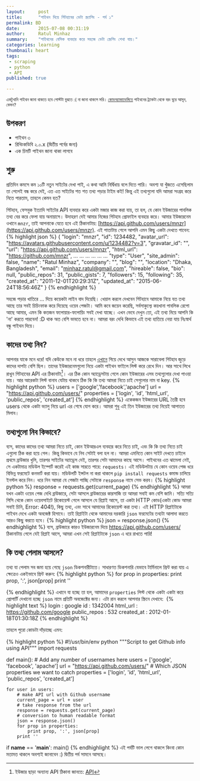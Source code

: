 ```yaml
---
layout:     post
title:      "পাইথন দিয়ে গিটহাবের ডেটা স্ক্র্যাপিং - পর্ব ১"
permalink: BD
date:       2015-07-08 00:31:19
author:     Ratul Minhaz
summary:    "পাইথনের বেসিক ব্যবহার করে সহজে ডেটা স্ক্রেপিং শেখা যায়।"
categories: learning
thumbnail: heart
tags:
 - scraping
 - python
 - API
published: true

---
```


<small>
  একটুখানি পাইথন জানা থাকতে হবে পোস্টটা বুঝতে :( না জানা থাকলে সরি। <a href="http://www.codecademy.com/en/tracks/python">কোডঅ্যাকাডেমিতে</a> পাইথনের ট্র্যাকটা থেকে বরং ঘুরে আসুন, কেমন?
</small>


## উপকরণ
- পাইথন ৩
- রিথিংকডিবি ২.০.x (দ্বিতীয় পর্বের জন্য)
- এক চিমটি পাইথন জানা থাকা লাগবে


## শুরু
প্রতিদিন কমসে কম ১০টি নতুন সাইটের দেখা পাই, এ কথা আমি নির্দ্বিধায় বলে দিতে পারি। অবশ্য যা খুঁজতে এসেছিলাম তা পেলেই বন্ধ করে দেই, এত এত সাইটের শত শত তথ্য পড়ার টাইম কই! কিন্তু এই তথ্যগুলো যদি আমরা সংগ্রহ করে নিতে পারতাম, তাহলে কেমন হত?

গিটহাব, ফেসবুক ইত্যাদি সাইটের API ব্যবহার করে একটা মজার কাজ করা যায়, তা হল, যে কোন ইউজারের পাবলিক তথ্য বের করে ফেলা যায় অনায়াসে। উদাহরণ দেই আমার নিজের গিটহাব প্রোফাইল ব্যবহার করে। আমার ইউজারনেম ওখানে `mnzr`, তাই আপনাকে যেতে হবে এই ঠিকানাটায়: [https://api.github.com/users/mnzr](https://api.github.com/users/mnzr). এই পাতাটায় গেলে আপনি এমন কিছু একটা দেখতে পাবেন:
{% highlight json %}
{
  "login": "mnzr",
  "id": 1234482,
  "avatar_url": "https://avatars.githubusercontent.com/u/1234482?v=3",
  "gravatar_id": "",
  "url": "https://api.github.com/users/mnzr",
  "html_url": "https://github.com/mnzr",
  ... ... ...
  ... ... ...
  "type": "User",
  "site_admin": false,
  "name": "Ratul Minhaz",
  "company": "",
  "blog": "",
  "location": "Dhaka, Bangladesh",
  "email": "minhaz.ratul@gmail.com",
  "hireable": false,
  "bio": null,
  "public_repos": 31,
  "public_gists": 7,
  "followers": 15,
  "following": 35,
  "created_at": "2011-12-01T20:29:31Z",
  "updated_at": "2015-06-24T18:56:46Z"
}
{% endhighlight %}

সহজে পড়ার খাতিরে ... দিয়ে কয়েকটা লাইন বাদ দিয়েছি। খেয়াল করলে দেখবেন গিটহাবে আমাকে নিয়ে যত তথ্য আছে তার সবই চিচিংফাক করে দিয়েছে ওয়েব পেজটা। আমি কবে জয়েন করেছি, সর্বসাকুল্যে কয়খানা পাবলিক রেপো আছে আমার, এমন কি কতজন ফলোয়ার-ফলোয়িং সবই দেখা যাচ্ছে। এখন ভেবে দেখুন তো, এই তথ্য নিয়ে আপনি কি 'না' করতে পারবেন! :D থাক অত বেশি ভাবতে হবে না। আমরা বরং দেখি কিভাবে এই তথ্য হাতিয়ে নেয়া যায় নিঃস্বার্থ বন্ধু পাইথন দিয়ে।


## কাদের তথ্য নিব?
আপনার যাকে মনে ধরে! যদি কেউকে মনে না ধরে তাহলে [এখানে](https://github.com/trending/developers) গিয়ে দেখে আসুন আজকে সারাবেলা গিটহাব জুড়ে কাদের দাপট্য বেশি ছিল। তাদের ইউজারনেমগুলো নিয়ে একটা পাইথন ফাইলে লিস্ট করে রেখে দিন। আর সাথে লিখে রাখুন গিটহাবের API এর ঠিকানাটা[^1]। এর ঠিক কোন অ্যাড্রেসটায় গেলে কোন ইউজারের এসব তথ্যগুলোর দেখা পাওয়া যায়। আর আরেকটা লিস্ট বানাব যেটায় থাকবে ঠিক কি কি তথ্য আমরা নিতে চাই সেগুলোর নাম বা key.
{% highlight python %}
users = ['google','facebook','apache']
url = "https://api.github.com/users/"
properties = ['login', 'id', 'html_url', 'public_repos', 'created_at']
{% endhighlight %}
একেকজন ইউজারের URL তৈরী হবে users থেকে একটা ভ্যালু নিয়ে url এর শেষে যোগ করে। আমরা শুধু এই তিন ইউজারের তথ্য নিয়েই আপাতত মিলাব।


## তথ্যগুলো নিব কিভাবে?
ব্যস, কাদের কাদের তথ্য আমরা নিতে চাই, কোন ইউআরএল ব্যবহার করে নিতে চাই, এবং কি কি তথ্য নিতে চাই এগুলো ঠিক করা হয়ে গেল। কিন্তু কিভাবে যে নিব সেটাই বলা হল না।
আমরা এমনিতে কোন সাইট দেখতে চাইলে প্রথমে ব্রাউজার খুলি, তারপর সাইটের অ্যাড্রেস দেই, তারপর সেটা আমাদের কাছে আসে। পাইথনের এত ঝামেলা নেই, সে একটামাত্র মডিউল ইম্পোর্ট করেই এই কাজ সারতে পারে: ‍`requests‍`। এই মডিউলটায় যে কোন ওয়েব পেজ ধরে বিভিন্ন ফরমেটে কনভার্ট করা যায়। মডিউলটি ইন্সটল না করা থাকলে `pip install requests` কমান্ড চালিয়ে ইনস্টল করে নিন।  ধরে নিন আমরা যে পেজটা পাচ্ছি সেটাকে `response` নামে সেভ করব।
{% highlight python %}
response = requests.get(current_page)
{% endhighlight %}
আমরা যখন একটা ওয়েব পেজ দেখি ব্রাউজারে, সেটা আসলে ব্রাউজারের কারসাজি তা আমরা সবাই কম বেশি জানি। সত্যি সত্যি পিসি থেকে কোন ওয়েবসাইটে রিকোয়েস্ট গেলে আসলে যে রিপ্লাই আসে, তা একটা HTTP কোড(একটা কোড আমরা সবাই চিনি, Error: 404!), কিছু তথ্য, এবং সাথে আমাদের রিকোয়েস্ট করা তথ্য। এই HTTP রিপ্লাইটাকে পাইথন দেখে একটা অবজেক্ট হিসাবে। তাই রিপ্লাইটা থেকে আমাদের দরকারি `json` ফরমেটের তথ্যটা আলাদা করতে আরও কিছু করতে হবে।
{% highlight python %}
json = response.json()
{% endhighlight %}
ব্যস, ব্রাউজারে কারও ইউজারনেম দিয়ে https://api.github.com/users/ ঠিকানাটায় গেলে যেই রিপ্লাই আসে, আমরা এখন সেই রিপ্লাইটাকে `json` এ ধরে রাখতে পারি!


## কি তথ্য পেলাম আসলে?
তথ্য যা পেলাম সব জমা হয়ে গেছে `json` ডিকশনারীটাতে। সাধারণত ডিকশনারি যেভাবে টার্মিনালে প্রিন্ট করা যায় এ ক্ষেত্রেও একইভাবে প্রিন্ট করুন:
{% highlight python %}
for prop in properties:
            print prop, ':', json[prop]
        print ''

{% endhighlight %}
এখানে যা হচ্ছে তা হল, আমাদের `properties` লিস্ট থেকে একটা একটা করে প্রোপার্টি দেখানো হচ্ছে `json` নামে প্রতিটি অবজেক্টের জন্য।
এটা রান করলে আপনার স্ক্রিনে দেখাবে:
‍‍‍
{% highlight text %}
login : google
id : 1342004
html_url : https://github.com/google
public_repos : 532
created_at : 2012-01-18T01:30:18Z
{% endhighlight %}


তাহলে পুরো কোডটা দাঁড়াচ্ছে এমন:

{% highlight python %}
#!/usr/bin/env python
"""Script to get Github info using API"""
import requests


def main():
    # Add any number of usernames here
    users = ['google', 'facebook', 'apache']
    url = "https://api.github.com/users/"
    # Which JSON properties we want to catch
    properties = ['login', 'id', 'html_url', 'public_repos', 'created_at']

    for user in users:
        # make API url with Github username
        current_page = url + user
        # take response from the url
        response = requests.get(current_page)
        # conversion to human readable format
        json = response.json()
        for prop in properties:
            print prop, ':', json[prop]
        print ''


if __name__ == '__main__':
    main()
{% endhighlight %}
এই পর্বটি ভাল লেগে থাকলে কিংবা কোন মতামত থাকলে অবশ্যই জানাবেন :) দ্বিতীয় পর্ব সামনে আসছে।


[^1]: ইউজার ছাড়া অন্যান্য API ঠিকানা জানতে: [API](https://developer.github.com/v3/)
